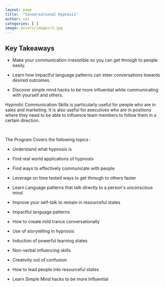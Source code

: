 ```yaml
---
layout: page
title:  "Conversational Hypnosis"
author: sal
categories: [ ]
image: assets/images/3.jpg
---
```


## Key Takeaways
 
* Make your communication irresistible so you can get through to people easily.

* Learn how impactful language patterns can steer conversations towards desired outcomes.

* Discover simple mind hacks to be more influential while communicating with yourself and others.

 

Hypnotic Communication Skills  is particularly useful for people who are in sales and marketing. It is also useful for executives who are in positions where they need to be able to influence team members to follow them in a certain direction.

​

The Program Covers the following topics :​

* Understand what hypnosis is

* Find real world applications of hypnosis

* Find ways to effectively communicate with people

* Leverage on time tested ways to get through to others faster

* Learn Language patterns that talk directly to a person's unconscious mind

* Improve your self-talk to remain in resourceful states

* Impactful language patterns

* How to create mild trance conversationally

* Use of storytelling in hypnosis

* Induction of powerful learning states

* Non-verbal influencing skills

* Creativity out of confusion

* How to lead people into resourceful states

* Learn Simple Mind hacks to be more Influential

